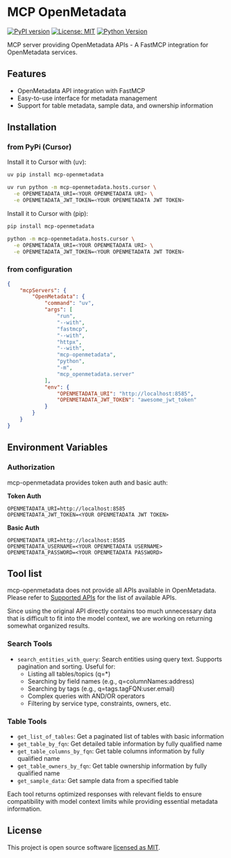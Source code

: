 # MCP OpenMetadata

[![PyPI version](https://badge.fury.io/py/mcp-openmetadata.svg)](https://badge.fury.io/py/mcp-openmetadata)
[![License: MIT](https://img.shields.io/badge/License-MIT-yellow.svg)](https://opensource.org/licenses/MIT)
[![Python Version](https://img.shields.io/badge/python-3.10+-blue.svg)](https://www.python.org/downloads/)

MCP server providing OpenMetadata APIs - A FastMCP integration for OpenMetadata services.

## Features

- OpenMetadata API integration with FastMCP
- Easy-to-use interface for metadata management
- Support for table metadata, sample data, and ownership information

## Installation

### from PyPi (Cursor)

Install it to Cursor with (uv):
```sh
uv pip install mcp-openmetadata

uv run python -m mcp-openmetadata.hosts.cursor \
  -e OPENMETADATA_URI=<YOUR OPENMETADATA URI> \
  -e OPENMETADATA_JWT_TOKEN=<YOUR OPENMETADATA JWT TOKEN>
```

Install it to Cursor with (pip):
```sh
pip install mcp-openmetadata

python -m mcp-openmetadata.hosts.cursor \
  -e OPENMETADATA_URI=<YOUR OPENMETADATA URI> \
  -e OPENMETADATA_JWT_TOKEN=<YOUR OPENMETADATA JWT TOKEN>
```

### from configuration
```json
{
    "mcpServers": {
        "OpenMetadata": {
            "command": "uv",
            "args": [
                "run",
                "--with",
                "fastmcp",
                "--with",
                "httpx",
                "--with",
                "mcp-openmetadata",
                "python",
                "-m",
                "mcp_openmetadata.server"
            ],
            "env": {
                "OPENMETADATA_URI": "http://localhost:8585",
                "OPENMETADATA_JWT_TOKEN": "awesome_jwt_token"
            }
        }
    }
}
```



## Environment Variables

### Authorization
mcp-openmetadata provides token auth and basic auth:

**Token Auth**
```
OPENMETADATA_URI=http://localhost:8585
OPENMETADATA_JWT_TOKEN=<YOUR OPENMETADATA JWT TOKEN>
```

**Basic Auth**
```
OPENMETADATA_URI=http://localhost:8585
OPENMETADATA_USERNAME=<YOUR OPENMETADATA USERNAME>
OPENMETADATA_PASSWORD=<YOUR OPENMETADATA PASSWORD>
```


## Tool list
mcp-openmetadata does not provide all APIs available in OpenMetadata.
Please refer to [Supported APIs](https://github.com/pfldy2850/mcp-openmetadata/blob/main/README-API.md) for the list of available APIs.

Since using the original API directly contains too much unnecessary data that is difficult to fit into the model context, we are working on returning somewhat organized results.

### Search Tools
- `search_entities_with_query`: Search entities using query text. Supports pagination and sorting. Useful for:
  - Listing all tables/topics (q=*)
  - Searching by field names (e.g., q=columnNames:address)
  - Searching by tags (e.g., q=tags.tagFQN:user.email)
  - Complex queries with AND/OR operators
  - Filtering by service type, constraints, owners, etc.

### Table Tools
- `get_list_of_tables`: Get a paginated list of tables with basic information
- `get_table_by_fqn`: Get detailed table information by fully qualified name
- `get_table_columns_by_fqn`: Get table columns information by fully qualified name
- `get_table_owners_by_fqn`: Get table ownership information by fully qualified name
- `get_sample_data`: Get sample data from a specified table

Each tool returns optimized responses with relevant fields to ensure compatibility with model context limits while providing essential metadata information.




## License

This project is open source software [licensed as MIT](https://opensource.org/licenses/MIT).